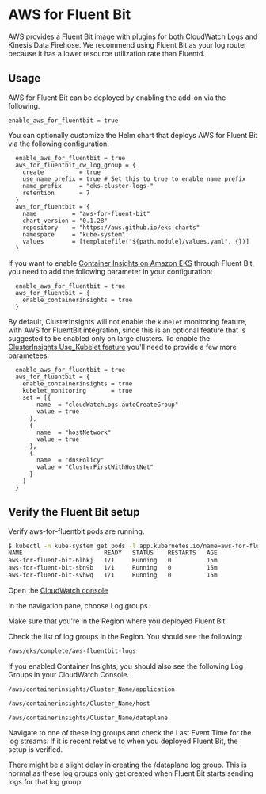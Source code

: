# AWS for Fluent Bit

AWS provides a [Fluent Bit](https://docs.aws.amazon.com/AmazonCloudWatch/latest/monitoring/Container-Insights-setup-logs-FluentBit.html) image with plugins for both CloudWatch Logs and Kinesis Data Firehose. We recommend using Fluent Bit as your log router because it has a lower resource utilization rate than Fluentd.

## Usage

AWS for Fluent Bit can be deployed by enabling the add-on via the following.

```hcl
enable_aws_for_fluentbit = true
```

You can optionally customize the Helm chart that deploys AWS for Fluent Bit via the following configuration.

```hcl
  enable_aws_for_fluentbit = true
  aws_for_fluentbit_cw_log_group = {
    create          = true
    use_name_prefix = true # Set this to true to enable name prefix
    name_prefix     = "eks-cluster-logs-"
    retention       = 7
  }
  aws_for_fluentbit = {
    name          = "aws-for-fluent-bit"
    chart_version = "0.1.28"
    repository    = "https://aws.github.io/eks-charts"
    namespace     = "kube-system"
    values        = [templatefile("${path.module}/values.yaml", {})]
  }
```

If you want to enable [Container Insights on Amazon EKS](https://docs.aws.amazon.com/AmazonCloudWatch/latest/monitoring/Container-Insights-setup-EKS-quickstart.html) through Fluent Bit, you need to add the following parameter in your configuration:

```hcl
  enable_aws_for_fluentbit = true
  aws_for_fluentbit = {
    enable_containerinsights = true
  }
```

By default, ClusterInsights will not enable the `kubelet` monitoring feature, with AWS for FluentBit integration, since this is an optional feature that is suggested to be enabled only on large clusters. To enable the [ClusterInsights Use_Kubelet feature](https://docs.aws.amazon.com/AmazonCloudWatch/latest/monitoring/ContainerInsights-use-kubelet.html) you'll need to provide a few more parametees:

```hcl
  enable_aws_for_fluentbit = true
  aws_for_fluentbit = {
    enable_containerinsights = true
    kubelet_monitoring       = true
    set = [{
        name  = "cloudWatchLogs.autoCreateGroup"
        value = true
      },
      {
        name  = "hostNetwork"
        value = true
      },
      {
        name  = "dnsPolicy"
        value = "ClusterFirstWithHostNet"
      }
    ]
  }
```

## Verify the Fluent Bit setup

Verify aws-for-fluentbit pods are running.

```sh
$ kubectl -n kube-system get pods -l app.kubernetes.io/name=aws-for-fluent-bit
NAME                       READY   STATUS    RESTARTS   AGE
aws-for-fluent-bit-6lhkj   1/1     Running   0          15m
aws-for-fluent-bit-sbn9b   1/1     Running   0          15m
aws-for-fluent-bit-svhwq   1/1     Running   0          15m
```

Open the [CloudWatch console](https://console.aws.amazon.com/cloudwatch/)

In the navigation pane, choose Log groups.

Make sure that you're in the Region where you deployed Fluent Bit.

Check the list of log groups in the Region. You should see the following:

```sh
/aws/eks/complete/aws-fluentbit-logs
```

If you enabled Container Insights, you should also see the following Log Groups in your CloudWatch Console.

```sh
/aws/containerinsights/Cluster_Name/application

/aws/containerinsights/Cluster_Name/host

/aws/containerinsights/Cluster_Name/dataplane
```

Navigate to one of these log groups and check the Last Event Time for the log streams. If it is recent relative to when you deployed Fluent Bit, the setup is verified.

There might be a slight delay in creating the /dataplane log group. This is normal as these log groups only get created when Fluent Bit starts sending logs for that log group.
